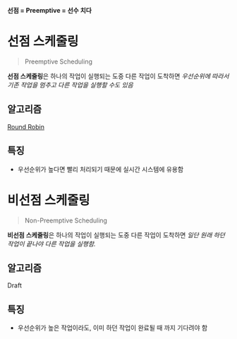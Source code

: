 **선점 = Preemptive = 선수 치다**
# 선점 스케줄링
> Preemptive Scheduling

**선점 스케줄링**은 하나의 작업이 실행되는 도중 다른 작업이 도착하면 *우선순위에 따라서 기존 작업을 멈추고 다른 작업을 실행할 수도 있음*
## 알고리즘
[Round Robin](cs/operating%20system/scheduler/Round%20Robin.md)
## 특징
- 우선순위가 높다면 빨리 처리되기 때문에 실시간 시스템에 유용함
# 비선점 스케줄링
> Non-Preemptive Scheduling

**비선점 스케줄링**은 하나의 작업이 실행되는 도중 다른 작업이 도착하면 *일단 원래 하던 작업이 끝나야 다른 작업을 실행함.*
## 알고리즘
Draft
## 특징
- 우선순위가 높은 작업이라도, 이미 하던 작업이 완료될 때 까지 기다려야 함